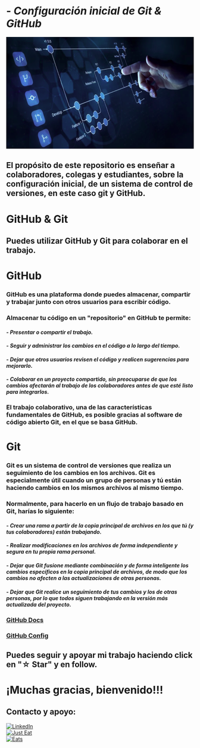 # - _**Configuración inicial de Git & GitHub**_

<img src="./imagenes/1.-Readme.png" width="700" height="300">

## **El propósito de este repositorio es enseñar a colaboradores, colegas y estudiantes, sobre la configuración inicial, de un sistema de control de versiones, en este caso git y GitHub.**

# **GitHub & Git**
## Puedes utilizar GitHub y Git para colaborar en el trabajo.

# **GitHub**
### GitHub es una plataforma donde puedes almacenar, compartir y trabajar junto con otros usuarios para escribir código.

### Almacenar tu código en un "repositorio" en GitHub te permite:

#### - _Presentar o compartir el trabajo._
#### - _Seguir y administrar los cambios en el código a lo largo del tiempo._
#### - _Dejar que otros usuarios revisen el código y realicen sugerencias para mejorarlo._
#### - _Colaborar en un proyecto compartido, sin preocuparse de que los cambios afectarán al trabajo de los colaboradores antes de que esté listo para integrarlos._

### El trabajo colaborativo, una de las características fundamentales de GitHub, es posible gracias al software de código abierto Git, en el que se basa GitHub.

# **Git**
### Git es un sistema de control de versiones que realiza un seguimiento de los cambios en los archivos. Git es especialmente útil cuando un grupo de personas y tú están haciendo cambios en los mismos archivos al mismo tiempo.

### Normalmente, para hacerlo en un flujo de trabajo basado en Git, harías lo siguiente:

#### - _Crear una rama a partir de la copia principal de archivos en los que tú (y tus colaboradores) están trabajando._
#### - _Realizar modificaciones en los archivos de forma independiente y segura en tu propia rama personal._
#### - _Dejar que Git fusione mediante combinación y de forma inteligente los cambios específicos en la copia principal de archivos, de modo que los cambios no afecten a las actualizaciones de otras personas._
#### - _Dejar que Git realice un seguimiento de tus cambios y los de otras personas, por lo que todos siguen trabajando en la versión más actualizada del proyecto._

### [GitHub Docs](https://docs.github.com/en/get-started)
### [GitHub Config](./config/GitHub_Git_ini.md)

## Puedes seguir y apoyar mi trabajo haciendo click en "☆ Star" y en follow.
# ¡Muchas gracias, bienvenido!!!

## Contacto y apoyo:

[![LinkedIn](https://img.shields.io/badge/Oscar_Florin-0077B5?style=for-the-badge&logo=linkedin&logoColor=white&labelColor=101010)](https://www.linkedin.com/in/oscarflorincontreras)
<br>[![Just Eat](https://img.shields.io/badge/Donaciones_para_tacos_🌮🌮🌮-7A1FA2?style=for-the-badge&logo=aiqfome&logoColor=white)](https://paypal.me/OscarFlorin?country.x=MX&locale.x=es_XC)
<br>[![Eats](https://img.shields.io/badge/Donaciones_alimento_para_🐈🐈-black?style=for-the-badge&logo=uber-eats&logoColor=green)](https://paypal.me/OscarFlorin?country.x=MX&locale.x=es_XC)</br>